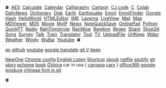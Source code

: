 🍀 
[AES](https://aes.jwint.net/) 
[Calculate](https://cal.jwint.net/) 
[Calendar](https://calendar.jwint.net/) 
[Calligraphy](https://calligraphylist.jwint.net/) 
[Cartoon](https://carton.jwint.net/) 
[CJ code](https://cj.jwint.net/) 
[C](https://conline.jwint.net/) 
[Colab](https://colab.jwint.net/) 
[DailyNews](https://ppp.jwint.net/todaynews) 
[Dictionary](https://dic.jwint.net/) 
[Disk](https://disk.jwint.net/) 
[Earth](https://earth.jwint.net/) 
[Earthquake](https://earthquake.jwint.net/) 
[Emoji](https://emoji.jwint.net/) 
[EmojiFinder](https://emojifinder.jwint.net/) 
[Google](https://google.jwint.net/) 
[Hash](https://hash.jwint.net/) 
[HelloWorld](https://owl.jwint.net/HelloWorld) 
[HTMLEditor](https://html.jwint.net/) 
[IME](https://ime.jwint.net/) 
[Laverna](https://laverna.jwint.net/) 
[LiveView](https://liveview.jwint.net/) 
[Mail](https://mail.jwint.net/) 
[Map](https://map.jwint.net/) 
[MDViewer](https://md.jwint.net/) 
[MD5](https://md5.jwint.net/) 
[Movie](https://movie.jwint.net/) 
[MyIP](https://myip.jwint.net/) 
[News](https://news.jwint.net/) 
[NoteQuickSave](https://n.jwint.net/) 
[OnlinePad](https://onlinepad.jwint.net/) 
[Python](https://python.jwint.net/) 
[QuickPT](https://qp.jwint.net/) 
[Radio](https://radio.jwint.net/) 
[RainTomorrow](https://rain.jwint.net/) 
[RainNow](https://rainnow.jwint.net/) 
[Random](https://random.jwint.net/) 
[Regex](https://regex.jwint.net/) 
[Share](https://share.jwint.net/) 
[Shop24](https://shop.jwint.net/) 
[Song](https://song.jwint.net/) 
[Survey](https://n.jwint.net/) 
[Talk](https://talk.jwint.net/) 
[Train](https://train.jwint.net/) 
[Translator](https://trans.jwint.net/) 
[Tool](https://tool.jwint.net/) 
[TV](https://tv.jwint.net/) 
[UploadFile](https://u.jwint.net/) 
[UrlKeep](https://url.jwint.net/) 
[Wdav](https://wdav.jwint.net/) 
[Weather](https://weather.jwint.net/) 
[Windy](https://windy.jwint.net/) 
[WuBai](https://500.jwint.net/) 
[Youtube](https://youtube.jwint.net/) 
🍀 


[qn](https://www.protectedtext.com/r61PFT8bLumN9YcVAMhwD6H2U4HHJiheBtYAdH1ZjM?DB79vI46GlgXrjw5nda5NSFZ9Aay9bQWZHopqwjZPGOHjdWAmstBw5N77ncTEkdMiWKUEXZN8GXlUM6ccmsUL9qK9ZHdC3CghI1wB5lxlxyW7rEUiR3cI6UjaL270yOcJUKXDCASgVipCxxuPK1JBTZ0ZQ2Y5u2FRhGE2SAq92mEGirLKnfupfum9FtqmluCIypEVcu8yQVoxysvlvYtLMB52d3AODHHQjJHEj4jHkqbohNzfmvNZNaaxjiPcoUdRqosTY2zwY4pzmz9mKS4Ny6hrOuOfJ6z3CwbsqtjAerDjDrYx1UvideKoNHPLkd3uQcTi3eyzZKxSPJpGYFDw2B)
[github](https://github.com/vNZNaaxjiPcoUd/Log)
[youtube](https://www.youtube.com/)
[google translate](https://translate.google.com/?source=gtx&sl=en&tl=zh-TW&op=translate)
[git V](https://github.com/vNZNaaxjiPcoUd/www/blob/etc/README.md)
[keep](https://keep.google.com/u/0/)


[NewOne](./newone.md)
[Chrome config](chrome://net-internals/#dns)
[English Listen](./englishListen.md)
[Shortcut](./shortcut.md)
[xbook](./xbook.md)
[netflix](https://www.netflix.com/)
[spotify](https://open.spotify.com/)
[git story](https://www.protectedtext.com/f140f491cecf8ac89ade0d50e3919a7758d70477378c475e16be077)
[pchome](https://24h.pchome.com.tw/)
[book](https://www.haodoo.net/)
[GVoice](https://voice.google.com/)
car in usa {
  [carvana](https://www.carvana.com/)
  [cars](https://www.cars.com/)
  }
[office365](https://www.microsoft365.com/)
[google produce](https://about.google/intl/zh-TW/products/)
[chinese font in git](https://github.com/vNZNaaxjiPcoUd/Chinese-Font-From-Taiwan)












🍀

